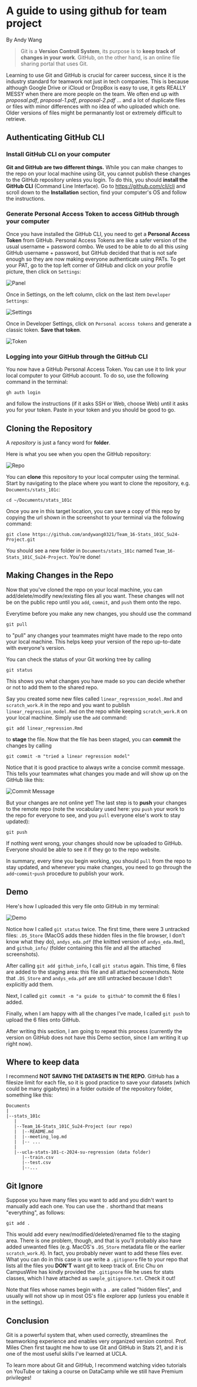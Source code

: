 # A guide to using github for team project

By Andy Wang

> Git is a **Version Controll System**, its purpose is to **keep track of changes in your work**. GitHub, on the other hand, is an online file sharing portal that uses Git.

Learning to use Git and GitHub is crucial for career success, since it is the industry standard for teamwork not just in tech companies. This is because although Google Drive or iCloud or DropBox is easy to use, it gets REALLY MESSY when there are more people on the team. We often end up with *proposal.pdf*, *proposal-1.pdf*, *proposal-2.pdf* ... and a lot of duplicate files or files with minor differences with no idea of who uploaded which one. Older versions of files might be permanantly lost or extremely difficult to retrieve. 

## Authenticating GitHub CLI

### Install GitHub CLI on your computer

**Git and GitHub are two different things.** While you can make changes to the repo on your local machine using Git, you cannot publish these changes to the GitHub repository unless you login. To do this, you should **install the GitHub CLI** (Command Line Interface). Go to https://github.com/cli/cli and scroll down to the **Installation** section, find your computer's OS and follow the instructions.

### Generate Personal Access Token to access GitHub through your computer

Once you have installed the GitHub CLI, you need to get a **Personal Access Token** from GitHub. Personal Access Tokens are like a safer version of the usual username + password combo. We used to be able to do all this using GitHub username + password, but GitHub decided that that is not safe enough so they are now making everyone authenticate using PATs. To get your PAT, go to the top left corner of GitHub and click on your profile picture, then click on `Settings`:

![Panel](screenshots/user_panel.png)

Once in Settings, on the left column, click on the last item `Developer Settings`:

![Settings](screenshots/settings.png)

Once in Developer Settings, click on `Personal access tokens` and generate a classic token. **Save that token**. 

![Token](screenshots/token.png)

### Logging into your GitHub through the GitHub CLI

You now have a GitHub Personal Access Token. You can use it to link your local computer to your GitHub account. To do so, use the following command in the terminal:

```
gh auth login
```

and follow the instructions (if it asks SSH or Web, choose Web) until it asks you for your token. Paste in your token and you should be good to go.

## Cloning the Repository

A *repository* is just a fancy word for **folder**. 

Here is what you see when you open the GitHub repository:

![Repo](screenshots/repo.png)

You can **clone** this repository to your local computer using the terminal.
Start by navigating to the place where you want to clone the repository, e.g. `Documents/stats_101c`:

```
cd ~/Documents/stats_101c
```

Once you are in this target location, you can save a copy of this repo by copying the url shown in the screenshot to your terminal via the following command:

```
git clone https://github.com/andywang0321/Team_16-Stats_101C_Su24-Project.git
```

You should see a new folder in `Documents/stats_101c` named `Team_16-Stats_101C_Su24-Project`. You're done!

## Making Changes in the Repo

Now that you've cloned the repo on your local machine, you can add/delete/modify new/existing files all you want. These changes will not be on the public repo until you `add`, `commit`, and `push` them onto the repo.

Everytime before you make any new changes, you should use the command 

```
git pull
```

to "pull" any changes your teammates might have made to the repo onto your local machine. This helps keep your version of the repo up-to-date with everyone's version.

You can check the status of your Git working tree by calling

```
git status
```

This shows you what changes you have made so you can decide whether or not to add them to the shared repo.

Say you created some new files called `linear_regression_model.Rmd` and `scratch_work.R` in the repo and you want to publish `linear_regression_model.Rmd` on the repo while keeping `scratch_work.R` on your local machine. Simply use the `add` command:

```
git add linear_regression.Rmd
```

to **stage** the file. Now that the file has been staged, you can **commit** the changes by calling 

```
git commit -m "tried a linear regression model"
```

Notice that it is good practice to always write a concise commit message. This tells your teammates what changes you made and will show up on the GitHub like this:

![Commit Message](screenshots/commit.png)

But your changes are not online yet! The last step is to **push** your changes to the remote repo (note the vocabulary used here: you `push` your work to the repo for everyone to see, and you `pull` everyone else's work to stay updated):

```
git push
```

If nothing went wrong, your changes should now be uploaded to GitHub. Everyone should be able to see it if they go to the repo website.

In summary, every time you begin working, you should `pull` from the repo to stay updated, and whenever you make changes, you need to go through the `add`-`commit`-`push` procedure to publish your work.

## Demo

Here's how I uploaded this very file onto GitHub in my terminal:

![Demo](screenshots/demo.png)

Notice how I called `git status` twice. The first time, there were 3 untracked files: `.DS_Store` (MacOS adds these hidden files in the file browser, I don't know what they do), `andys_eda.pdf` (the knitted version of `andys_eda.Rmd`), and `github_info/` (folder containing this file and all the attached screenshots). 

After calling `git add github_info`, I call `git status` again. This time, 6 files are added to the staging area: this file and all attached screenshots. Note that `.DS_Store` and `andys_eda.pdf` are still untracked because I didn't explicitly add them. 

Next, I called `git commit -m "a guide to github"` to commit the 6 files I added.

Finally, when I am happy with all the changes I've made, I called `git push` to upload the 6 files onto GitHub.

After writing this section, I am going to repeat this process (currently the version on GitHub does not have this Demo section, since I am writing it up right now).

## Where to keep data

I recommend **NOT SAVING THE DATASETS IN THE REPO**. GitHub has a filesize limit for each file, so it is good practice to save your datasets (which could be many gigabytes) in a folder outside of the repository folder, something like this:

```
Documents
|
|--stats_101c
   |
   |--Team_16-Stats_101C_Su24-Project (our repo)
   |  |--README.md
   |  |--meeting_log.md
   |  |-- ...
   |
   |--ucla-stats-101-c-2024-su-regression (data folder)
      |--train.csv
      |--test.csv
      |--...
```

## Git Ignore

Suppose you have many files you want to add and you didn't want to manually add each one. You can use the `.` shorthand that means "everything", as follows:

```
git add .
```

This would add every new/modified/deleted/renamed file to the staging area. There is one problem, though, and that is you'll probably also have added unwanted files (e.g. MacOS's `.DS_Store` metadata file or the earlier `scratch_work.R`). In fact, you probably never want to add these files ever. What you can do in this case is use write a `.gitignore` file to your repo that lists all the files you **DON'T** want git to keep track of. Eric Chu on CampusWire has kindly provided the `.gitignore` file he uses for stats classes, which I have attached as `sample_gitignore.txt`. Check it out!

Note that files whose names begin with a `.` are called "hidden files", and usually will not show up in most OS's file explorer app (unless you enable it in the settings).

## Conclusion

Git is a powerful system that, when used correctly, streamlines the teamworking experience and enables very organized version control. Prof. Miles Chen first taught me how to use Git and GitHub in Stats 21, and it is one of the most useful skills I've learned at UCLA.

To learn more about Git and GitHub, I recommend watching video tutorials on YouTube or taking a course on DataCamp while we still have Premium privileges!